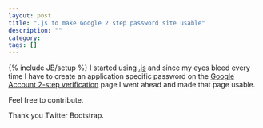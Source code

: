 ```yaml
---
layout: post
title: ".js to make Google 2 step password site usable"
description: ""
category:
tags: []
---
```

{% include JB/setup %}
I started using [.js](http://defunkt.io/dotjs/) and since my eyes bleed every time I have to create an application specific password on the [Google Account 2-step verification](https://www.google.com/accounts/IssuedAuthSubTokens) page I went ahead and made that page usable.

Feel free to contribute.

Thank you Twitter Bootstrap.